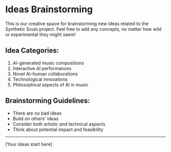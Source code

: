 # Ideas Brainstorming

This is our creative space for brainstorming new ideas related to the Synthetic Souls project. Feel free to add any concepts, no matter how wild or experimental they might seem!

## Idea Categories:

1. AI-generated music compositions
2. Interactive AI performances
3. Novel AI-human collaborations
4. Technological innovations
5. Philosophical aspects of AI in music

## Brainstorming Guidelines:

- There are no bad ideas
- Build on others' ideas
- Consider both artistic and technical aspects
- Think about potential impact and feasibility

---

[Your ideas start here]
